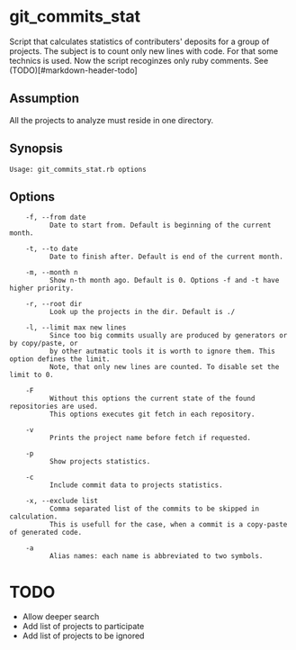 # git_commits_stat
Script that calculates statistics of contributers' deposits for a group of projects. The subject is to count only new lines with code. For that some technics is used.
Now the script recoginzes only ruby comments. See (TODO)[#markdown-header-todo]

## Assumption
All the projects to analyze must reside in one directory.

## Synopsis
```
Usage: git_commits_stat.rb options
```

## Options
```
    -f, --from date
          Date to start from. Default is beginning of the current month.

    -t, --to date
          Date to finish after. Default is end of the current month.

    -m, --month n
          Show n-th month ago. Default is 0. Options -f and -t have higher priority.

    -r, --root dir
          Look up the projects in the dir. Default is ./

    -l, --limit max new lines
          Since too big commits usually are produced by generators or by copy/paste, or
          by other autmatic tools it is worth to ignore them. This option defines the limit.
          Note, that only new lines are counted. To disable set the limit to 0.

    -F
          Without this options the current state of the found repositories are used.
          This options executes git fetch in each repository.

    -v
          Prints the project name before fetch if requested.

    -p
          Show projects statistics.

    -c
          Include commit data to projects statistics.

    -x, --exclude list
          Comma separated list of the commits to be skipped in calculation.
          This is usefull for the case, when a commit is a copy-paste of generated code.

    -a
          Alias names: each name is abbreviated to two symbols.
```

# TODO
- Allow deeper search
- Add list of projects to participate
- Add list of projects to be ignored
